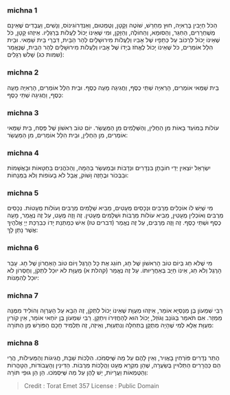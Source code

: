 
### michna 1
הַכֹּל חַיָּבִין בָּרְאִיָּה, חוּץ מֵחֵרֵשׁ, שׁוֹטֶה וְקָטָן, וְטֻמְטוּם, וְאַנְדְּרוֹגִינוֹס, וְנָשִׁים, וַעֲבָדִים שֶׁאֵינָם מְשֻׁחְרָרִים, הַחִגֵּר, וְהַסּוּמָא, וְהַחוֹלֶה, וְהַזָּקֵן, וּמִי שֶׁאֵינוֹ יָכוֹל לַעֲלוֹת בְּרַגְלָיו. אֵיזֶהוּ קָטָן, כֹּל שֶׁאֵינוֹ יָכוֹל לִרְכּוֹב עַל כְּתֵפָיו שֶׁל אָבִיו וְלַעֲלוֹת מִירוּשָׁלַיִם לְהַר הַבַּיִת, דִּבְרֵי בֵית שַׁמַּאי. וּבֵית הִלֵּל אוֹמְרִים, כֹּל שֶׁאֵינוֹ יָכוֹל לֶאֱחֹז בְּיָדוֹ שֶׁל אָבִיו וְלַעֲלוֹת מִירוּשָׁלַיִם לְהַר הַבַּיִת, שֶׁנֶּאֱמַר (שמות כג) שָׁלֹשׁ רְגָלִים:

### michna 2
בֵּית שַׁמַּאי אוֹמְרִים, הָרְאִיָּה שְׁתֵּי כֶסֶף, וַחֲגִיגָה מָעָה כֶסֶף. וּבֵית הִלֵּל אוֹמְרִים, הָרְאִיָּה מָעָה כֶסֶף, וַחֲגִיגָה שְׁתֵּי כָסֶף:

### michna 3
עוֹלוֹת בַּמּוֹעֵד בָּאוֹת מִן הַחֻלִּין, וְהַשְּׁלָמִים מִן הַמַּעֲשֵׂר. יוֹם טוֹב רִאשׁוֹן שֶׁל פֶּסַח, בֵּית שַׁמַּאי אוֹמְרִים, מִן הַחֻלִּין, וּבֵית הִלֵּל אוֹמְרִים, מִן הַמַּעֲשֵׂר:

### michna 4
יִשְׂרָאֵל יוֹצְאִין יְדֵי חוֹבָתָן בִּנְדָרִים וּנְדָבוֹת וּבְמַעְשַׂר בְּהֵמָה, וְהַכֹּהֲנִים בַּחַטָּאוֹת וּבָאֲשָׁמוֹת וּבַבְּכוֹר וּבֶחָזֶה וָשׁוֹק, אֲבָל לֹא בָעוֹפוֹת וְלֹא בַמְּנָחוֹת:

### michna 5
מִי שֶׁיֵּשׁ לוֹ אוֹכְלִים מְרֻבִּים וּנְכָסִים מֻעָטִים, מֵבִיא שְׁלָמִים מְרֻבִּים וְעוֹלוֹת מֻעָטוֹת. נְכָסִים מְרֻבִּים וְאוֹכְלִין מֻעָטִין, מֵבִיא עוֹלוֹת מְרֻבּוֹת וּשְׁלָמִים מֻעָטִין. זֶה וָזֶה מֻעָט, עַל זֶה נֶאֱמַר, מָעָה כֶסֶף וּשְׁתֵּי כָסֶף. זֶה וָזֶה מְרֻבִּים, עַל זֶה נֶאֱמַר (דברים טז) אִישׁ כְּמַתְּנַת יָדוֹ כְּבִרְכַּת יְיָ אֱלֹהֶיךָ אֲשֶׁר נָתַן לָךְ:

### michna 6
מִי שֶׁלֹּא חַג בְּיוֹם טוֹב הָרִאשׁוֹן שֶׁל חָג, חוֹגֵג אֶת כָּל הָרֶגֶל וְיוֹם טוֹב הָאַחֲרוֹן שֶׁל חָג. עָבַר הָרֶגֶל וְלֹא חַג, אֵינוֹ חַיָּב בְּאַחֲרָיוּתוֹ. עַל זֶה נֶאֱמַר (קהלת א) מְעֻוָּת לֹא יוּכַל לִתְקֹן, וְחֶסְרוֹן לֹא יוּכַל לְהִמָּנוֹת:

### michna 7
רַבִּי שִׁמְעוֹן בֶּן מְנַסְיָא אוֹמֵר, אֵיזֶהוּ מְעֻוָּת שֶׁאֵינוֹ יָכוֹל לִתְקֹן, זֶה הַבָּא עַל הָעֶרְוָה וְהוֹלִיד מִמֶּנָּה מַמְזֵר. אִם תֹּאמַר בְּגוֹנֵב וְגוֹזֵל, יָכוֹל הוּא לְהַחֲזִירוֹ וִיתַקֵּן. רַבִּי שִׁמְעוֹן בֶּן יוֹחַאי אוֹמֵר, אֵין קוֹרִין מְעֻוָּת אֶלָּא לְמִי שֶׁהָיָה מְתֻקָּן בַּתְּחִלָּה וְנִתְעַוֵּת, וְאֵיזֶה, זֶה תַּלְמִיד חָכָם הַפּוֹרֵשׁ מִן הַתּוֹרָה:

### michna 8
הֶתֵּר נְדָרִים פּוֹרְחִין בָּאֲוִיר, וְאֵין לָהֶם עַל מַה שֶּׁיִּסְמֹכוּ. הִלְכוֹת שַׁבָּת, חֲגִיגוֹת וְהַמְּעִילוֹת, הֲרֵי הֵם כַּהֲרָרִים הַתְּלוּיִין בְּשַׂעֲרָה, שֶׁהֵן מִקְרָא מֻעָט וַהֲלָכוֹת מְרֻבּוֹת. הַדִּינִין וְהָעֲבוֹדוֹת, הַטָּהֳרוֹת וְהַטֻּמְאוֹת וַעֲרָיוֹת, יֵשׁ לָהֶן עַל מַה שֶּׁיִּסְמֹכוּ. הֵן הֵן גּוּפֵי תּוֹרָה:

>Credit : Torat Emet 357
>License : Public Domain 